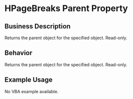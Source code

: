 # HPageBreaks Parent Property

## Business Description
Returns the parent object for the specified object. Read-only.

## Behavior
Returns the parent object for the specified object. Read-only.

## Example Usage
No VBA example available.